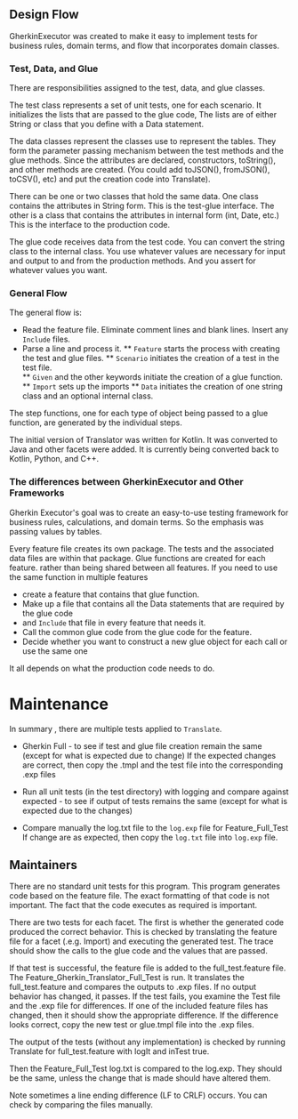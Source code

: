## Design Flow

GherkinExecutor was created to make it easy to implement tests for
business rules, domain terms, and flow that incorporates domain classes.

### Test, Data, and Glue

There are responsibilities assigned to the test, data, and glue classes.

The test class represents a set of unit tests, one for each scenario.  It initializes
the lists that are passed to the glue code,  The lists are of either String
or class that you define with a Data statement.

The data classes represent the classes use to represent the tables.  They form
the parameter passing mechanism between the test methods and the glue methods.
Since the attributes are declared, constructors, toString(), and other methods
are created. (You could add toJSON(), fromJSON(), toCSV(), etc)
and put the creation code into Translate).

There can be one or two classes that hold the same data.  One class contains the
attributes in String form. This is the test-glue interface.  The other is
a class that contains the attributes in internal form (int, Date, etc.)  This is the
interface to the production code.

The glue code receives data from the test code.  You can convert the string class
to the internal class.  You use whatever values are necessary for input and output
to and from the production methods.   And you assert for whatever values you want.

### General Flow

The general flow is:

* Read the feature file. Eliminate comment lines and blank lines.  Insert
  any `Include` files.
* Parse a line and process it.
  ** `Feature` starts the process with creating the test and glue files.
  ** `Scenario` initiates the creation of a test in the test file.  
  ** `Given` and the other keywords initiate the creation of a glue function.
  ** `Import` sets up the imports
  ** `Data` initiates the creation of one string class and an optional internal class.

The step functions, one for each type of object being passed to a glue function,
are generated by the individual steps.

The initial version of Translator was written for Kotlin.  It was converted to Java and
other facets were added. It is currently being converted back
to Kotlin, Python, and C++.

### The differences between GherkinExecutor and Other Frameworks

Gherkin Executor's goal was to create an easy-to-use testing framework for
business rules, calculations, and domain terms.  So the emphasis was passing
values by tables.

Every feature file creates its own package.  The tests and the associated data
files are within that package.  Glue functions are created for each feature.
rather than being shared between all features.  If you need to use the same
function in multiple features

* create a feature that contains that glue function.
* Make up a file that contains all the Data statements that are required by the glue code
* and `Include` that file in every feature that needs it.
* Call the common glue code from the glue code for the feature.
* Decide whether you want to construct a new glue object for each call or use the same one

It all depends on what the production code needs to do.

# Maintenance

In summary , there are multiple tests applied to `Translate`. 

- Gherkin Full - to see if test and glue file creation remain the same (except for what is expected due  to change)
  If the expected changes are correct, then copy the .tmpl and the test file into the corresponding .exp files

- Run all unit tests (in the test directory) with logging and compare against expected - to see if output of tests remains the same (except for what is expected due to the changes)   

- Compare manually the log.txt file to the `log.exp` file for Feature_Full_Test 
  If change are as expected, then copy the `log.txt` file into `log.exp` file.

## Maintainers

There are no standard unit tests for this program. This program generates
code based on the feature file.  The exact formatting of that code is
not important.   The fact that the code executes as required is important.

There are two tests
for each facet.  The first is whether the generated code produced the
correct behavior.   This is checked by translating the feature file for
a facet (.e.g. Import) and executing the generated test.   The trace should
show the calls to the glue code and the values that are passed.

If that test is successful, the feature file is added to the full_test.feature
file.  The Feature_Gherkin_Translator_Full_Test is run.  It translates
the full_test.feature and compares the outputs to .exp files.  If no output
behavior has changed, it passes.  If the test fails, you examine the
Test file and the .exp file for differences.  If one of the included feature files
has changed, then it should show the appropriate difference.   If the
difference looks correct, copy the new test or glue.tmpl file into the .exp files.

The output of the tests (without any implementation) is checked by running Translate for full_test.feature with logIt and inTest true.

Then the Feature_Full_Test log.txt is compared to the log.exp.   They should be the same, unless the change that is made should have altered them.   

Note sometimes a line ending difference (LF to CRLF) occurs.  You can check by
comparing the files manually.








